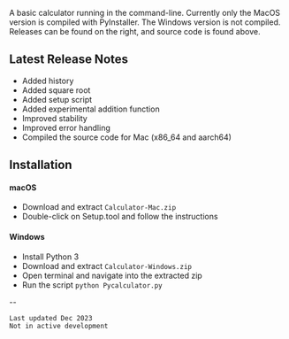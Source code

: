 A basic calculator running in the command-line. Currently only the MacOS version is compiled with PyInstaller. The Windows version is not compiled. Releases can be found on the right, and source code is found above.

## Latest Release Notes

- Added history
- Added square root
- Added setup script
- Added experimental addition function
- Improved stability
- Improved error handling
- Compiled the source code for Mac (x86_64 and aarch64)

## Installation

#### macOS

- Download and extract `Calculator-Mac.zip`
- Double-click on Setup.tool and follow the instructions

#### Windows

- Install Python 3
- Download and extract `Calculator-Windows.zip`
- Open terminal and navigate into the extracted zip
- Run the script
  `python Pycalculator.py`

--

```
Last updated Dec 2023  
Not in active development
```
